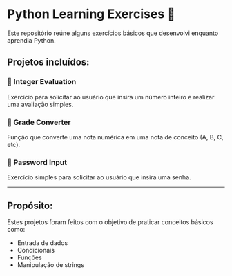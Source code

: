 # Python Learning Exercises 🐍

Este repositório reúne alguns exercícios básicos que desenvolvi enquanto aprendia Python.

## Projetos incluídos:

### 📌 Integer Evaluation
Exercício para solicitar ao usuário que insira um número inteiro e realizar uma avaliação simples.

### 📌 Grade Converter
Função que converte uma nota numérica em uma nota de conceito (A, B, C, etc).

### 📌 Password Input
Exercício simples para solicitar ao usuário que insira uma senha.

---

## Propósito:
Estes projetos foram feitos com o objetivo de praticar conceitos básicos como:

- Entrada de dados
- Condicionais
- Funções
- Manipulação de strings
